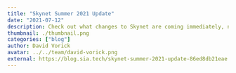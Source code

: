 ```yaml
---
title: "Skynet Summer 2021 Update"
date: "2021-07-12"
description: Check out what changes to Skynet are coming immediately, near-term, and on the horizon.
thumbnail: ./thumbnail.png
categories: ["blog"]
author: David Vorick
avatar: ../../team/david-vorick.png
external: https://blog.sia.tech/skynet-summer-2021-update-86ed8db21eae
---
```

